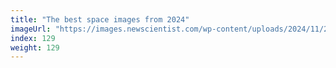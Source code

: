 ```yaml
---
title: "The best space images from 2024"
imageUrl: "https://images.newscientist.com/wp-content/uploads/2024/11/20133012/SEI_213045678.jpg?width=788"
index: 129
weight: 129
---
```


